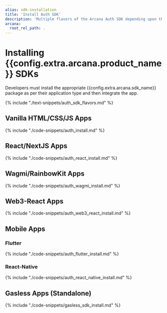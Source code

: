 ```yaml
---
alias: sdk-installation
title: 'Install Auth SDK'
description: 'Multiple flavors of the Arcana Auth SDK depending upon the app type. Use the correct SDK package for installation. Choose from the basic Auth package to the wrapper SDK for React Apps, Wagmi, RainbowKit apps and more.'
arcana:
  root_rel_path: .
---
```


# Installing {{config.extra.arcana.product_name}} SDKs

Developers must install the appropriate {{config.extra.arcana.sdk_name}} package as per their application type and then integrate the app.

{% include "./text-snippets/auth_sdk_flavors.md" %}

## Vanilla HTML/CSS/JS Apps

{% include "./code-snippets/auth_install.md" %}

## React/NextJS Apps

{% include "./code-snippets/auth_react_install.md" %}

## Wagmi/RainbowKit Apps

{% include "./code-snippets/auth_wagmi_install.md" %}

## Web3-React Apps

{% include "./code-snippets/auth_web3_react_install.md" %}

## Mobile Apps

### Flutter

{% include "./code-snippets/auth_flutter_install.md" %}

### React-Native

{% include "./code-snippets/auth_react_native_install.md" %}

## Gasless Apps (Standalone)

{% include "./code-snippets/gasless_sdk_install.md" %}
